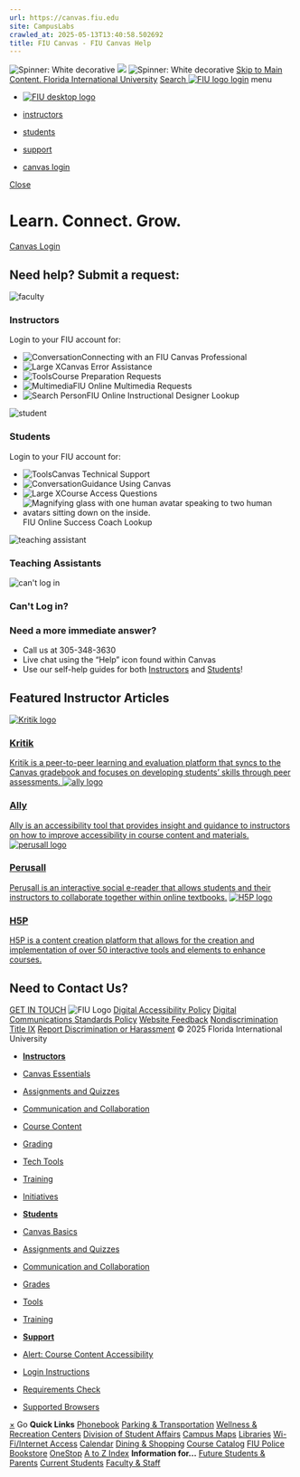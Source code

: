 ```yaml
---
url: https://canvas.fiu.edu
site: CampusLabs
crawled_at: 2025-05-13T13:40:58.502692
title: FIU Canvas - FIU Canvas Help
---
```


![Spinner: White decorative](https://cdn.userway.org/widgetapp/images/spin_wh.svg)
![](https://cdn.userway.org/widgetapp/images/body_wh.svg)
![Spinner: White decorative](https://cdn.userway.org/widgetapp/images/spin_wh.svg)
[Skip to Main Content. ](https://canvas.fiu.edu/#main-content)
[Florida International University](https://fiu.edu)
[ Search ](https://canvas.fiu.edu/)
[ ![FIU logo](https://canvas.fiu.edu/_assets/images/fiu-logo.png) ](https://canvas.fiu.edu/index.php)
[login](https://fiu.instructure.com)
menu
  * [ ![FIU desktop logo](https://canvas.fiu.edu/_assets/images/fiu-logo.png) ](https://canvas.fiu.edu/index.php)


  * [instructors](https://fiuonline.my.site.com/canvas/s/categories-faculty)
  * [students](https://fiuonline.my.site.com/canvas/s/categories-student)
  * [support](https://canvas.fiu.edu/support/index.php)
  * [canvas login](https://fiu.instructure.com/)

[ Close ](https://canvas.fiu.edu/)
# Learn. Connect. Grow.
[Canvas Login](https://fiu.instructure.com "login to canvas")
## Need help? Submit a request:
![faculty](https://canvas.fiu.edu/_assets/images/icons/faculty-icon.svg)
### Instructors
Login to your FIU account for:
  * ![Conversation](https://canvas.fiu.edu/_assets/images/consultation.svg)Connecting with an FIU Canvas Professional 
  * ![Large X](https://canvas.fiu.edu/_assets/images/course-issue.svg)Canvas Error Assistance 
  * ![Tools](https://canvas.fiu.edu/_assets/images/maintenance.svg)Course Preparation Requests 
  * ![Multimedia](https://canvas.fiu.edu/_assets/images/icons/multimedia-icon-01.svg)FIU Online Multimedia Requests 
  * ![Search Person](https://canvas.fiu.edu/_assets/images/icons/fiublue-id-lookup-icon.svg)FIU Online Instructional Designer Lookup 


![student](https://canvas.fiu.edu/_assets/images/icons/students-icon.svg)
### Students
Login to your FIU account for:
  * ![Tools](https://canvas.fiu.edu/_assets/images/icons/icon-laptop-mac.svg)Canvas Technical Support 
  * ![Conversation](https://canvas.fiu.edu/_assets/images/icons/icons-support-agent.svg)Guidance Using Canvas 
  * ![Large X](https://canvas.fiu.edu/_assets/images/icons/icon-key.svg)Course Access Questions 
  * ![Magnifying glass with one human avatar speaking to two human avatars sitting down on the inside.](https://canvas.fiu.edu/_assets/images/icons/icon-success-coach-lookup.svg)FIU Online Success Coach Lookup 


![teaching assistant](https://canvas.fiu.edu/_assets/images/icons/teaching-assistant-icon.svg)
### Teaching Assistants
![can't log in](https://canvas.fiu.edu/_assets/images/icons/cant-log-in-icon.svg)
### Can't Log in?
### Need a more immediate answer?
  * Call us at 305-348-3630
  * Live chat using the “Help” icon found within Canvas
  * Use our self-help guides for both [Instructors](https://fiuonline.my.site.com/canvas/s/categories-faculty) and [Students](https://fiuonline.my.site.com/canvas/s/categories-student)!


## Featured Instructor Articles
[ ![Kritik logo](https://canvas.fiu.edu/_assets/images/icons/featured-articles-kritik.png) ](https://canvas.fiu.edu/"https:/fiuonline.my.site.com/canvas/s/article/Kritik-Instructors)
### [Kritik](https://fiuonline.my.site.com/canvas/s/article/Kritik-Instructors)
[ Kritik is a peer-to-peer learning and evaluation platform that syncs to the Canvas gradebook and focuses on developing students’ skills through peer assessments. ](https://fiuonline.my.site.com/canvas/s/article/Kritik-Instructors)
[ ![ally logo](https://canvas.fiu.edu/_assets/images/ally-feature.png) ](https://fiuonline.my.site.com/canvas/s/article/Ally-Instructor)
### [Ally](https://fiuonline.my.site.com/canvas/s/article/Ally-Instructor)
[Ally is an accessibility tool that provides insight and guidance to instructors on how to improve accessibility in course content and materials.](https://fiuonline.my.site.com/canvas/s/article/Ally-Instructor)
[ ![perusall logo](https://canvas.fiu.edu/_assets/images/perusall-feature.gif) ](https://fiuonline.my.site.com/canvas/s/article/Perusall-Instructors)
### [Perusall](https://fiuonline.my.site.com/canvas/s/article/Perusall-Instructors)
[Perusall is an interactive social e-reader that allows students and their instructors to collaborate together within online textbooks.](https://fiuonline.my.site.com/canvas/s/article/Perusall-Instructors)
[ ![H5P logo](https://canvas.fiu.edu/_assets/images/icons/featured-article-h5p-inverted.png) ](https://fiuonline.my.site.com/canvas/s/article/H5P-Instructors)
### [H5P](https://fiuonline.my.site.com/canvas/s/article/H5P-Instructors)
[ H5P is a content creation platform that allows for the creation and implementation of over 50 interactive tools and elements to enhance courses.](https://fiuonline.my.site.com/canvas/s/article/H5P-Instructors)
## Need to Contact Us?
[GET IN TOUCH](https://canvas.fiu.edu/support/index.php)
![FIU Logo](https://canvas.fiu.edu/_assets/images/fiu-logo-white.png) [Digital Accessibility Policy](https://policies.fiu.edu/policy/927) [Digital Communications Standards Policy](https://policies.fiu.edu/policy/755) [Website Feedback](https://webforms.fiu.edu/view.php?id=1584949) [Nondiscrimination](https://ace.fiu.edu/civil-rights-and-accessibility/harassment-and-discrimination/) [Title IX](https://ace.fiu.edu/title-ix/) [Report Discrimination or Harassment](https://report.fiu.edu/) © 2025 Florida International University 
  * [ **Instructors** ](https://fiuonline.my.site.com/canvas/s/categories-faculty)
  * [Canvas Essentials](https://fiuonline.my.site.com/canvas/s/topic/0TO2I0000005iKD)
  * [Assignments and Quizzes](https://fiuonline.my.site.com/canvas/s/topic/0TO2I0000005iKC)
  * [Communication and Collaboration](https://fiuonline.my.site.com/canvas/s/topic/0TO2I0000005iKE)
  * [Course Content](https://fiuonline.my.site.com/canvas/s/topic/0TO2I0000005iKF)
  * [Grading](https://fiuonline.my.site.com/canvas/s/topic/0TO2I0000005iKG)
  * [Tech Tools](https://fiuonline.my.site.com/canvas/s/categories-sub-faculty)
  * [Training](https://canvas.fiu.edu/training/faculty/)
  * [Initiatives](https://fiuonline.my.site.com/canvas/s/topic/0TO2I0000005iKH)


  * [ **Students** ](https://fiuonline.my.site.com/canvas/s/categories-student)
  * [Canvas Basics](https://fiuonline.my.site.com/canvas/s/topic/0TO2I0000005iK7)
  * [Assignments and Quizzes](https://fiuonline.my.site.com/canvas/s/topic/0TO2I0000005iK8)
  * [Communication and Collaboration](https://fiuonline.my.site.com/canvas/s/topic/0TO2I0000005iK2)
  * [Grades](https://fiuonline.my.site.com/canvas/s/topic/0TO2I0000005iK4)
  * [Tools](https://fiuonline.my.site.com/canvas/s/topic/0TO2I0000005iK5)
  * [Training](https://canvas.fiu.edu/training/students/)


  * [ **Support** ](https://canvas.fiu.edu/support)
  * [Alert: Course Content Accessibility](https://onlineforms.fiu.edu/canvasaccessibilityalert)
  * [Login Instructions](https://fiuonline.my.site.com/canvas/s/article/Login-and-Forgotten-Password)
  * [Requirements Check](https://canvas.fiu.edu/login/requirements-check.php)
  * [Supported Browsers](https://community.canvaslms.com/docs/DOC-10720)


[×](https://canvas.fiu.edu/)
Go
**Quick Links**
[Phonebook](https://phonebook.fiu.edu) [Parking & Transportation](https://parking.fiu.edu/) [Wellness & Recreation Centers](https://dasa.fiu.edu/all-departments/wellness-recreation-centers/) [Division of Student Affairs](https://dasa.fiu.edu/index.html) [Campus Maps](http://campusmaps.fiu.edu/) [Libraries](https://library.fiu.edu/) [Wi-Fi/Internet Access](https://network.fiu.edu/) [Calendar](https://calendar.fiu.edu/) [Dining & Shopping](http://shop.fiu.edu/index.php) [Course Catalog](https://catalog.fiu.edu/) [FIU Police](https://police.fiu.edu/) [Bookstore](https://shop.fiu.edu/retail/barnes-noble/course-materials/) [OneStop](https://onestop.fiu.edu/) [A to Z Index](https://www.fiu.edu/atoz/index.html)
**Information for...**
[Future Students & Parents](https://www.fiu.edu/information-for/future-students-parents.html) [Current Students](https://www.fiu.edu/information-for/current-students.html) [Faculty & Staff](https://www.fiu.edu/information-for/faculty-staff.html)
